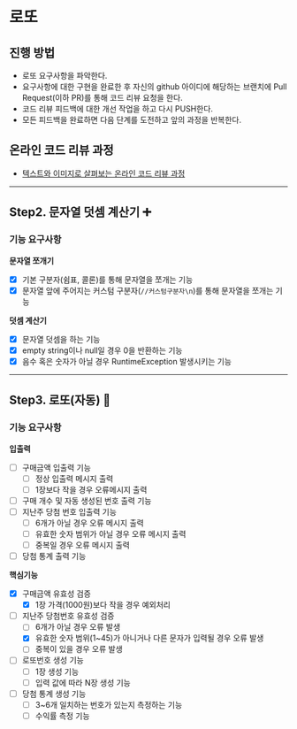 # 로또

## 진행 방법

* 로또 요구사항을 파악한다.
* 요구사항에 대한 구현을 완료한 후 자신의 github 아이디에 해당하는 브랜치에 Pull Request(이하 PR)를 통해 코드 리뷰 요청을 한다.
* 코드 리뷰 피드백에 대한 개선 작업을 하고 다시 PUSH한다.
* 모든 피드백을 완료하면 다음 단계를 도전하고 앞의 과정을 반복한다.

## 온라인 코드 리뷰 과정

* [텍스트와 이미지로 살펴보는 온라인 코드 리뷰 과정](https://github.com/next-step/nextstep-docs/tree/master/codereview)

---

## Step2. 문자열 덧셈 계산기 ➕

### 기능 요구사항

**문자열 쪼개기**

- [x] 기본 구분자(쉼표, 콜론)를 통해 문자열을 쪼개는 기능
- [x] 문자열 앞에 주어지는 커스텀 구분자(`//커스텀구분자\n`)를 통해 문자열을 쪼개는 기능

**덧셈 계산기**

- [x] 문자열 덧셈을 하는 기능
- [x] empty string이나 null일 경우 0을 반환하는 기능
- [x] 음수 혹은 숫자가 아닐 경우 RuntimeException 발생시키는 기능

---

## Step3. 로또(자동) 🎲

### 기능 요구사항

**입출력**

- [ ] 구매금액 입출력 기능
    - [ ] 정상 입출력 메시지 출력
    - [ ] 1장보다 작을 경우 오류메시지 출력
- [ ] 구매 개수 및 자동 생성된 번호 출력 기능
- [ ] 지난주 당첨 번호 입출력 기능
    - [ ] 6개가 아닐 경우 오류 메시지 출력
    - [ ] 유효한 숫자 범위가 아닐 경우 오류 메시지 출력
    - [ ] 중복일 경우 오류 메시지 출력
- [ ] 당첨 통계 출력 기능

**핵심기능**

- [x] 구매금액 유효성 검증
    - [x] 1장 가격(1000원)보다 작을 경우 예외처리
- [ ] 지난주 당첨번호 유효성 검증
    - [ ] 6개가 아닐 경우 오류 발생
    - [x] 유효한 숫자 범위(1~45)가 아니거나 다른 문자가 입력될 경우 오류 발생
    - [ ] 중복이 있을 경우 오류 발생
- [ ] 로또번호 생성 기능
    - [ ] 1장 생성 기능
    - [ ] 입력 값에 따라 N장 생성 기능
- [ ] 당첨 통계 생성 기능
    - [ ] 3~6개 일치하는 번호가 있는지 측정하는 기능
    - [ ] 수익률 측정 기능
